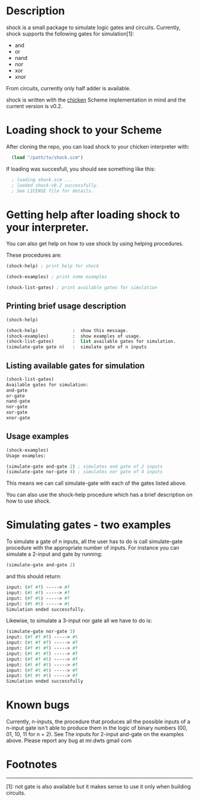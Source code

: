 # Description
  shock is a small package to simulate logic gates and circuits. Currently,
  shock supports the following gates for simulation[1]:
  
  - and
  - or
  - nand
  - nor
  - xor
  - xnor

  From circuits, currently only half adder is available.

  shock is written with the [chicken](http://www.call-cc.org/) Scheme
  implementation in mind and the current version is v0.2.

# Loading shock to your Scheme
  After cloning the repo, you can load shock to your chicken interpreter with:

``` scheme
  (load "/path/to/shock.scm")
```
  If loading was succesfull, you should see something like this:

``` scheme
  ; loading shock.scm ...
  ; loaded shock-v0.2 successfully.
  ; See LICENSE file for details.
```

# Getting help after loading shock to your interpreter.
  You can also get help on how to use shock by using helping procedures.

  These procedures are:

  ``` scheme
  (shock-help) ; print help for shock
  ```
  ``` scheme
  (shock-examples) ; print some examples
  ```
  ``` scheme
  (shock-list-gates) ; print available gates for simulation
  ```

## Printing brief usage description

  ``` scheme
  (shock-help)

  (shock-help)             :  show this message.
  (shock-examples)         :  show examples of usage.
  (shock-list-gates)       :  list available gates for simulation.
  (simulate-gate gate n)   :  simulate gate of n inputs

  ```

## Listing available gates for simulation

  ``` scheme
  (shock-list-gates)
  Available gates for simulation:
  and-gate
  or-gate
  nand-gate
  nor-gate
  xor-gate
  xnor-gate
  
  ```

## Usage examples

  ``` scheme
  (shock-examples)
  Usage examples:

  (simulate-gate and-gate 2) ; simulates and gate of 2 inputs
  (simulate-gate nor-gate 4) ; simulates nor gate of 4 inputs

  ```

  This means we can call simulate-gate with each of the gates listed above.

  You can also use the shock-help procedure which has a brief description on how
  to use shock.


# Simulating gates - two examples
  To simulate a gate of n inputs, all the user has to do is call simulate-gate
  procedure with the appropriate number of inputs. For instance you can simulate
  a 2-input and gate by running:

  ``` scheme
  (simulate-gate and-gate 2)
  ```
  and this should return:

  ``` scheme
  input: (#f #f) -----> #f
  input: (#t #f) -----> #f
  input: (#f #t) -----> #f
  input: (#t #t) -----> #t
  Simulation ended successfully.
  ```

  Likewise, to simulate a 3-input nor gate all we have to do is:

  ``` scheme
  (simulate-gate nor-gate 3)
  input: (#f #f #f) -----> #t
  input: (#t #f #f) -----> #f
  input: (#f #t #f) -----> #f
  input: (#t #t #f) -----> #f
  input: (#f #f #t) -----> #f
  input: (#t #f #t) -----> #f
  input: (#f #t #t) -----> #f
  input: (#t #t #t) -----> #f
  Simulation ended successfully
  ```
# Known bugs

  Currently, n-inputs, the procedure that produces all the possible inputs of a
  n-input gate isn't able to produce them in the logic of binary numbers
  (00, 01, 10, 11 for n = 2). See The inputs for 2-input and-gate on the examples
  above. Please report any bug at mr.dwts <AT> gmail <DOT> com 

# Footnotes
_________

[1]: not gate is also available but it makes sense to use it only when
building circuits.


